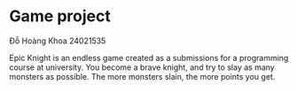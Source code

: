 # Game project
 
Đỗ Hoàng Khoa 24021535

Epic Knight is an endless game created as a submissions for a programming course at university. 
You become a brave knight, and try to slay as many monsters as possible. The more monsters slain, the more points you get.

